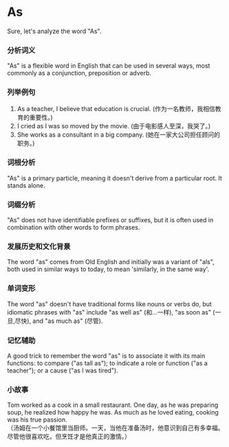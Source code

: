# As

Sure, let's analyze the word "As".

  

### 分析词义

  

"As" is a flexible word in English that can be used in several ways, most commonly as a conjunction, preposition or adverb.

  

### 列举例句

  

1.  As a teacher, I believe that education is crucial. (作为一名教师，我相信教育的重要性。)
2.  I cried as I was so moved by the movie. (由于电影感人至深，我哭了。)
3.  She works as a consultant in a big company. (她在一家大公司担任顾问的职务。)

  

### 词根分析

  

"As" is a primary particle, meaning it doesn't derive from a particular root. It stands alone.

  

### 词缀分析

  

"As" does not have identifiable prefixes or suffixes, but it is often used in combination with other words to form phrases.

  

### 发展历史和文化背景

  

The word "as" comes from Old English and initially was a variant of "als", both used in similar ways to today, to mean 'similarly, in the same way'.

  

### 单词变形

  

The word "as" doesn't have traditional forms like nouns or verbs do, but idiomatic phrases with "as" include "as well as" (和...一样), "as soon as" (一旦,尽快), and "as much as" (尽管).

  

### 记忆辅助

  

A good trick to remember the word "as" is to associate it with its main functions: to compare ("as tall as"); to indicate a role or function ("as a teacher"); or a cause ("as I was tired").

  

### 小故事

  

Tom worked as a cook in a small restaurant. One day, as he was preparing soup, he realized how happy he was. As much as he loved eating, cooking was his true passion.  
（汤姆在一个小餐馆里当厨师。一天，当他在准备汤时，他意识到自己有多幸福。尽管他很喜欢吃，但烹饪才是他真正的激情。）
